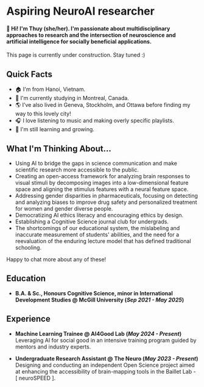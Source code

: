 # Aspiring NeuroAI researcher

#### 👋 Hi! I'm Thuy (she/her). I'm passionate about multidisciplinary approaches to research and the intersection of neuroscience and artificial intelligence for socially beneficial applications.

This page is currently under construction. Stay tuned :)

## Quick Facts
- 🏠 I'm from Hanoi, Vietnam.
- 📍 I'm currently studying in Montreal, Canada.
- 🌎 I’ve also lived in Geneva, Stockholm, and Ottawa before finding my way to this lovely city!
- 🎧 I love listening to music and making overly specific playlists.
- 🌱 I'm still learning and growing. 
  
## What I'm Thinking About...
- Using AI to bridge the gaps in science communication and make scientific research more accessible to the public.
- Creating an open-access framework for analyzing brain responses to visual stimuli by decomposing images into a low-dimensional feature space and aligning the stimulus features with a neural feature space.
- Addressing gender disparities in pharmaceuticals, focusing on detecting and analyzing biases to improve drug safety and personalized treatment for women and gender diverse people.
- Democratizing AI ethics literacy and encouraging ethics by design. 
- Establishing a Cognitive Science journal club for undergrads.
- The shortcomings of our educational system, the mislabeling and inaccurate measurement of students' abilities, and the need for a reevaluation of the enduring lecture model that has defined traditional schooling.

Happy to chat more about any of these!

## Education
- **B.A. & Sc., Honours Cognitive Science, minor in International Development Studies @ McGill University (_Sep 2021 - May 2025_)**<br />

## Experience
- **Machine Learning Trainee @ AI4Good Lab (_May 2024 - Present_)**<br />
Leveraging AI for social good in an intensive training program guided by mentors and industry experts.

- **Undergraduate Research Assistant @ The Neuro (_May 2023 - Present_)**<br />
Designing and conducting an independent Open Science project aimed at enhancing the accessibility of brain-mapping tools in the Baillet Lab - [ neuroSPEED ].

